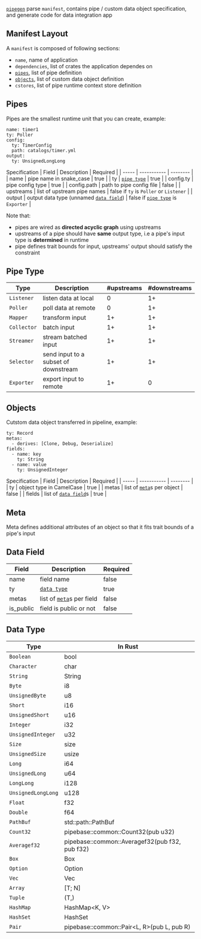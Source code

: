 [`pipegen`] parse `manifest`, contains pipe / custom data object specification, and generate code for data integration app

## Manifest Layout
A `manifest` is composed of following sections:
* `name`, name of application
* `dependencies`, list of crates the application dependes on
* [`pipes`], list of pipe definition
* [`objects`], list of custom data object definition
* `cstores`, list of pipe runtime context store definition

## Pipes
Pipes are the smallest runtime unit that you can create, example:
```
name: timer1
ty: Poller
config:
  ty: TimerConfig
  path: catalogs/timer.yml
output:
  ty: UnsignedLongLong
```
Specification
| Field | Description | Required |
| ----- | ----------- | -------- |
| name | pipe name in snake_case | true |
| ty | [`pipe type`] | true |
| config.ty | pipe config type | true |
| config.path | path to pipe config file | false |
| upstreams | list of upstream pipe names | false if `ty` is `Poller` or `Listener` |
| output | output data type (unnamed [`data field`]) | false if [`pipe type`] is `Exporter` |

Note that:
* pipes are wired as **directed acyclic graph** using upstreams
* upstreams of a pipe should have **same** output type, i.e a pipe's input type is **determined** in runtime
* pipe defines trait bounds for input, upstreams' output should satisfy the constraint

## Pipe Type
| Type | Description | #upstreams | #downstreams |
| ---- | ----------- | ---------- | ------------ |
| `Listener` | listen data at local | 0 | 1+ |
| `Poller` | poll data at remote | 0 | 1+ |
| `Mapper` | transform input | 1+ | 1+ |
| `Collector` | batch input  | 1+ | 1+ |
| `Streamer` | stream batched input | 1+ | 1+ |
| `Selector` | send input to a subset of downstream | 1+ | 1+ |
| `Exporter` | export input to remote | 1+ | 0 |

## Objects
Cutstom data object transferred in pipeline, example:
```
ty: Record
metas:
  - derives: [Clone, Debug, Deserialize]
fields:
  - name: key
    ty: String
  - name: value
    ty: UnsignedInteger
```
Specification
| Field | Description | Required |
| ----- | ----------- | -------- |
| ty | object type in CamelCase | true |
| metas | list of [`meta`]s per object | false |
| fields | list of [`data field`]s | true |

## Meta
Meta defines additional attributes of an object so that it fits trait bounds of a pipe's input 

## Data Field
| Field | Description | Required |
| ----- | ----------- | -------- |
| name | field name | false  |
| ty | [`data type`] | true |
| metas | list of [`meta`]s per field | false |
| is_public | field is public or not | false |

## Data Type
| Type | In Rust |
| ---- | ------- |
| `Boolean` | bool |
| `Character` | char |
| `String` | String |
| `Byte` | i8 |
| `UnsignedByte` | u8 |
| `Short` | i16 |
| `UnsignedShort` | u16 |
| `Integer` | i32 |
| `UnsignedInteger` | u32 |
| `Size` | size |
| `UnsignedSize` | usize |
| `Long` | i64 |
| `UnsignedLong` | u64 |
| `LongLong` | i128 |
| `UnsignedLongLong` | u128 |
| `Float` | f32 |
| `Double` | f64 |
| `PathBuf` | std::path::PathBuf |
| `Count32` | pipebase::common::Count32(pub u32) |
| `Averagef32` | pipebase::common::Averagef32(pub f32, pub f32) |
| `Box` | Box<T> |
| `Option` | Option<T> |
| `Vec` | Vec<T> |
| `Array` | [T; N] |
| `Tuple` | (T,) |
| `HashMap` | HashMap<K, V> |
| `HashSet` | HashSet<T> |
| `Pair` | pipebase::common::Pair<L, R>(pub L, pub R) |

[`data field`]: https://github.com/pipebase/pipebase/tree/main/pipegen#data-field
[`data type`]: https://github.com/pipebase/pipebase/tree/main/pipegen#data-type
[`meta`]: https://github.com/pipebase/pipebase/tree/main/pipegen#meta
[`objects`]: https://github.com/pipebase/pipebase/tree/main/pipegen#objects
[`pipegen`]: https://github.com/pipebase/pipebase/tree/main/pipegen
[`pipes`]: https://github.com/pipebase/pipebase/tree/main/pipegen#pipes
[`pipe type`]: https://github.com/pipebase/pipebase/tree/main/pipegen#pipe-type